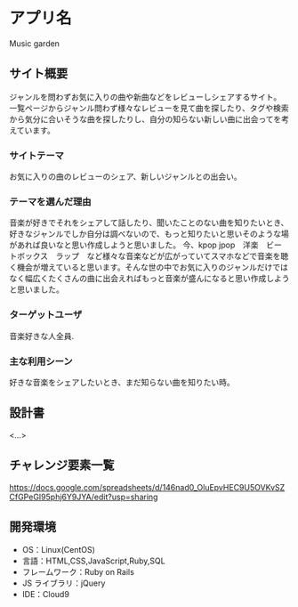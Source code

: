 # アプリ名

Music garden
  
## サイト概要

ジャンルを問わずお気に入りの曲や新曲などをレビューしシェアするサイト。
一覧ページからジャンル問わず様々なレビューを見て曲を探したり、タグや検索から気分に合いそうな曲を探したりし、自分の知らない新しい曲に出会ってを考えています。

### サイトテーマ

お気に入りの曲のレビューのシェア、新しいジャンルとの出会い。

### テーマを選んだ理由

音楽が好きでそれをシェアして話したり、聞いたことのない曲を知りたいとき、好きなジャンルでしか自分は調べないので、もっと知りたいと思いそのような場があれば良いなと思い作成しようと思いました。
今、kpop jpop　洋楽　ビートボックス　ラップ　など様々な音楽などが広がっていてスマホなどで音楽を聴く機会が増えていると思います。そんな世の中でお気に入りのジャンルだけではなく幅広くたくさんの曲に出会えればもっと音楽が盛んになると思い作成しようと思いました。

### ターゲットユーザ

音楽好きな人全員.

### 主な利用シーン

好きな音楽をシェアしたいとき、まだ知らない曲を知りたい時。

## 設計書

<...>

## チャレンジ要素一覧

<https://docs.google.com/spreadsheets/d/146nad0_OluEpvHEC9U5OVKvSZCfGPeGI95phj6Y9JYA/edit?usp=sharing>

## 開発環境

- OS：Linux(CentOS)
- 言語：HTML,CSS,JavaScript,Ruby,SQL
- フレームワーク：Ruby on Rails
- JS ライブラリ：jQuery
- IDE：Cloud9
